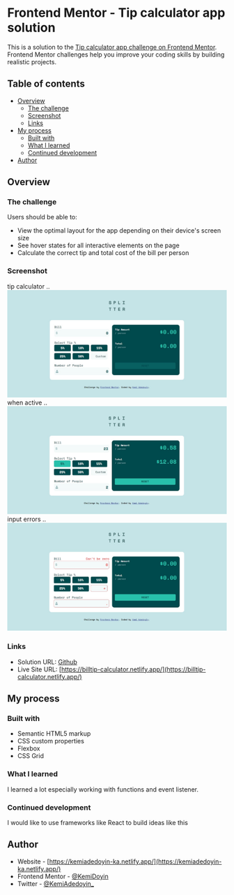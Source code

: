 # Frontend Mentor - Tip calculator app solution

This is a solution to the [Tip calculator app challenge on Frontend Mentor](https://www.frontendmentor.io/challenges/tip-calculator-app-ugJNGbJUX). Frontend Mentor challenges help you improve your coding skills by building realistic projects.

## Table of contents

- [Overview](#overview)
  - [The challenge](#the-challenge)
  - [Screenshot](#screenshot)
  - [Links](#links)
- [My process](#my-process)
  - [Built with](#built-with)
  - [What I learned](#what-i-learned)
  - [Continued development](#continued-development)
- [Author](#author)




## Overview

### The challenge

Users should be able to:

- View the optimal layout for the app depending on their device's screen size
- See hover states for all interactive elements on the page
- Calculate the correct tip and total cost of the bill per person

### Screenshot
tip calculator ..
![calculator](images/calc1.jpg)
when active ..
![calculator](images/calcactive.jpg)
input errors ..
![calculator](images/calcerror.jpg)


### Links

- Solution URL: [Github](https://github.com/KemiDoyin/Tip-Calculator)
- Live Site URL: [https://billtip-calculator.netlify.app/](https://billtip-calculator.netlify.app/)

## My process

### Built with

- Semantic HTML5 markup
- CSS custom properties
- Flexbox
- CSS Grid


### What I learned

I learned a lot especially working with functions and event listener.




### Continued development

I would like to use frameworks like React to build ideas like this


## Author

- Website - [https://kemiadedoyin-ka.netlify.app/](https://kemiadedoyin-ka.netlify.app/)
- Frontend Mentor - [@KemiDoyin](https://www.frontendmentor.io/profile/KemiDoyin)
- Twitter - [@KemiAdedoyin_](https://twitter.com/KemiAdedoyin_)



